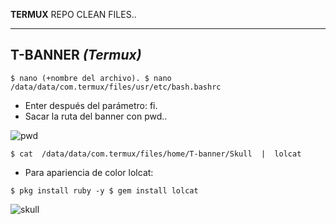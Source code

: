 **TERMUX** REPO CLEAN FILES.. 
<hr>

## T-BANNER *(Termux)*

`
$ nano (+nombre del archivo).
$ nano /data/data/com.termux/files/usr/etc/bash.bashrc
`


- Enter después del parámetro: fi.
- Sacar la ruta del banner con pwd..

![pwd](https://user-images.githubusercontent.com/80227002/111914267-9f17b280-8a71-11eb-9c51-8b69e23b2775.jpg)

`
$ cat  /data/data/com.termux/files/home/T-banner/Skull  |  lolcat
`


- Para apariencia de color lolcat:

`
$ pkg install ruby -y
$ gem install lolcat
`

![skull](https://user-images.githubusercontent.com/80227002/111914291-ae96fb80-8a71-11eb-935c-a2790e8afa23.jpg)
